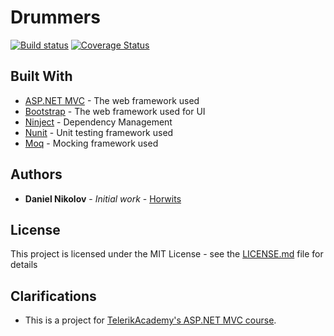 # Drummers

[![Build status](https://ci.appveyor.com/api/projects/status/rjr2mwwwbfswasxl?svg=true)](https://ci.appveyor.com/project/Horwits/drummers) [![Coverage Status](https://coveralls.io/repos/github/Horwits/Drummers/badge.svg)](https://coveralls.io/github/Horwits/Drummers)

## Built With

* [ASP.NET MVC](https://www.asp.net/mvc) - The web framework used
* [Bootstrap](http://getbootstrap.com/) - The web framework used for UI
* [Ninject](http://www.ninject.org/) - Dependency Management
* [Nunit](https://www.nunit.org/) - Unit testing framework used
* [Moq](http://www.moqthis.com/) - Mocking framework used

## Authors

* **Daniel Nikolov** - *Initial work* - [Horwits](https://github.com/Horwits)

## License

This project is licensed under the MIT License - see the [LICENSE.md](https://github.com/Horwits/Drummers/blob/master/LICENSE) file for details

## Clarifications

* This is a project for [TelerikAcademy's ASP.NET MVC course](https://telerikacademy.com/Courses/asp-net-mvc).

